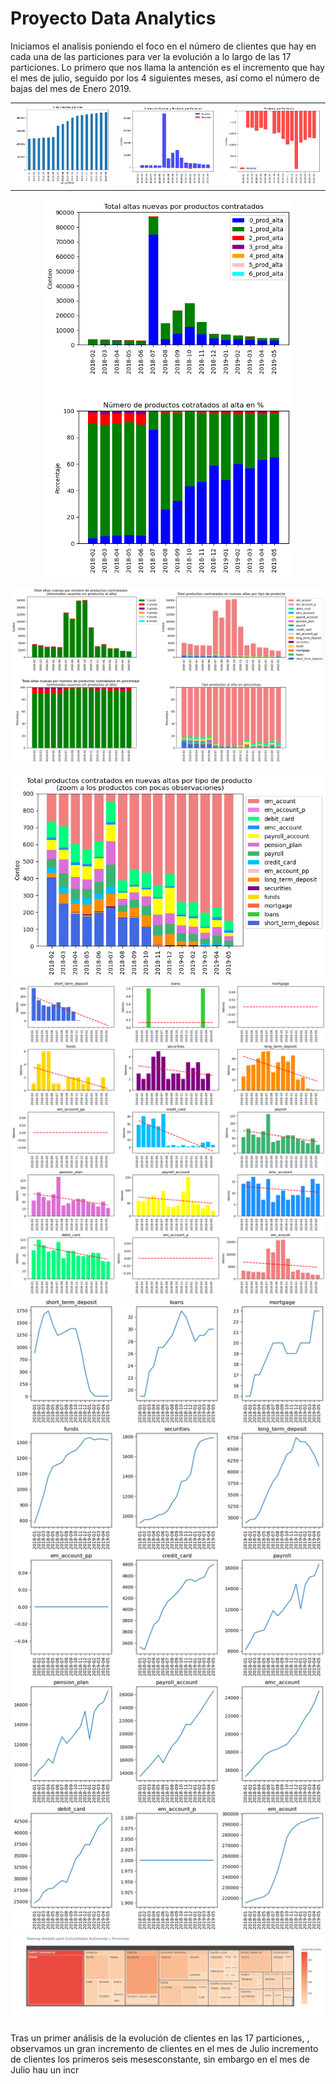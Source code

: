 # Proyecto Data Analytics

Iniciamos el analisis poniendo el foco en el número de clientes que hay en cada una de las particiones para ver la evolución a lo largo de las 17 particiones. Lo primero que nos llama la antención es el incremento que hay el mes de julio, seguido por los 4 siguientes meses, así como el número de bajas del mes de Enero 2019.

<table>
  <tr>
    <td><img src="/images/1_conteo_clientes_particion.png" alt="Analisis AVProductInstalled"></td>
    <td><img src="/images/3_ganados_vs_perdidos.png" alt="Analisis AVProductInstalled"></td>
    <td><img src="/images/9_perdidos.png" alt="Analisis AVProductInstalled"></td>
  </tr>
</table>

<p align="center">
  <img src="/images/4_altas_por_total_prod_contr.png" alt="Análisis AVProductInstalled" width="400">
</p>

<p align="center">
<img src="/images/5_analisis_prod_contratados_al_alta.png" alt="Analisis AVProductInstalled" width="800">
</p>


<img src="/images/6_zoom_analisis_prod_contratados_al_alta.png" alt="Analisis AVProductInstalled">

<img src="/images/7_tendencia_prod_al_alta.png" alt="Analisis AVProductInstalled">

<img src="/images/8_evolucion_contratos_particiones.png" alt="Analisis AVProductInstalled">

<img src="/images/10_dist_geo_treemap.png" alt="Analisis AVProductInstalled">




Tras un primer análisis de la evolución de clientes en las 17 particiones, , observamos un gran incremento de clientes en el mes de Julio incremento de clientes los primeros seis mesesconstante, sin embargo en el mes de Julio hau un incr 
